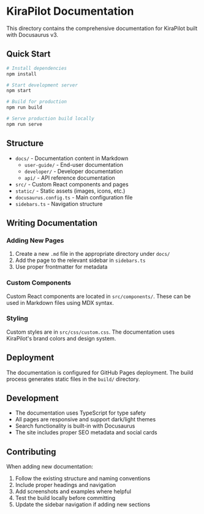 # KiraPilot Documentation

This directory contains the comprehensive documentation for KiraPilot built with Docusaurus v3.

## Quick Start

```bash
# Install dependencies
npm install

# Start development server
npm start

# Build for production
npm run build

# Serve production build locally
npm run serve
```

## Structure

- `docs/` - Documentation content in Markdown
  - `user-guide/` - End-user documentation
  - `developer/` - Developer documentation
  - `api/` - API reference documentation
- `src/` - Custom React components and pages
- `static/` - Static assets (images, icons, etc.)
- `docusaurus.config.ts` - Main configuration file
- `sidebars.ts` - Navigation structure

## Writing Documentation

### Adding New Pages

1. Create a new `.md` file in the appropriate directory under `docs/`
2. Add the page to the relevant sidebar in `sidebars.ts`
3. Use proper frontmatter for metadata

### Custom Components

Custom React components are located in `src/components/`. These can be used in Markdown files using MDX syntax.

### Styling

Custom styles are in `src/css/custom.css`. The documentation uses KiraPilot's brand colors and design system.

## Deployment

The documentation is configured for GitHub Pages deployment. The build process generates static files in the `build/` directory.

## Development

- The documentation uses TypeScript for type safety
- All pages are responsive and support dark/light themes
- Search functionality is built-in with Docusaurus
- The site includes proper SEO metadata and social cards

## Contributing

When adding new documentation:

1. Follow the existing structure and naming conventions
2. Include proper headings and navigation
3. Add screenshots and examples where helpful
4. Test the build locally before committing
5. Update the sidebar navigation if adding new sections
